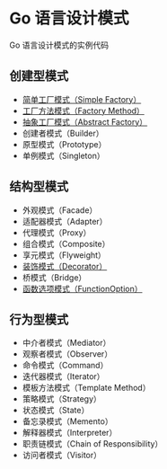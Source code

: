 # Go 语言设计模式

Go 语言设计模式的实例代码

## 创建型模式
- [简单工厂模式（Simple Factory）](./00SimpleFactory.md)
- [工厂方法模式（Factory Method）](./01FactoryMethod.md)
- [抽象工厂模式（Abstract Factory）](./02AbstractFactory.md)
- 创建者模式（Builder）
- 原型模式（Prototype）
- 单例模式（Singleton）

## 结构型模式
- 外观模式（Facade）
- 适配器模式（Adapter）
- 代理模式（Proxy）
- 组合模式（Composite）
- 享元模式（Flyweight）
- [装饰模式（Decorator）](./11Decorator.go)
- 桥模式（Bridge）
- [函数选项模式（FunctionOption）](./25FunctionOption.go)

## 行为型模式
- 中介者模式（Mediator）
- 观察者模式（Observer）
- 命令模式（Command）
- 迭代器模式（Iterator）
- 模板方法模式（Template Method）
- 策略模式（Strategy）
- 状态模式（State）
- 备忘录模式（Memento）
- 解释器模式（Interpreter）
- 职责链模式（Chain of Responsibility）
- 访问者模式（Visitor）